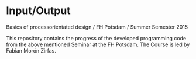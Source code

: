 # Input/Output
Basics of processorientated design / FH Potsdam / Summer Semester 2015

This repository contains the progress of the developed 
programming code from the above mentioned Seminar at the FH Potsdam. 
The Course is led by Fabian Morón Zirfas.
